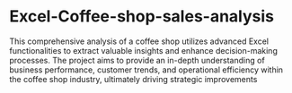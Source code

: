 # Excel-Coffee-shop-sales-analysis
This comprehensive analysis of a coffee shop utilizes advanced Excel functionalities to extract valuable insights and enhance decision-making processes. The project aims to provide an in-depth understanding of business performance, customer trends, and operational efficiency within the coffee shop industry, ultimately driving strategic improvements
